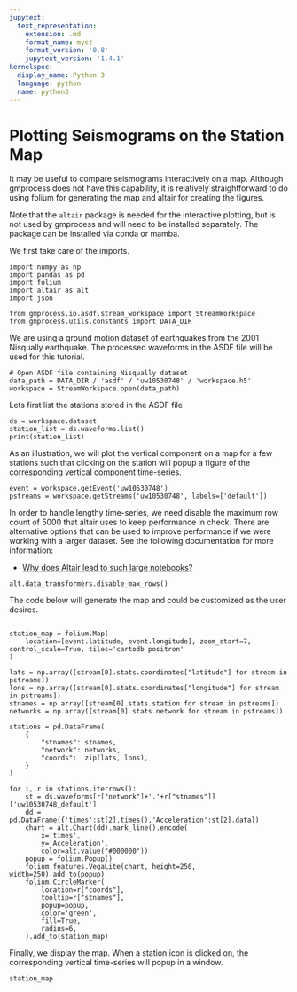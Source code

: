 ```yaml
---
jupytext:
  text_representation:
    extension: .md
    format_name: myst
    format_version: '0.8'
    jupytext_version: '1.4.1'
kernelspec:
  display_name: Python 3
  language: python
  name: python3
---
```

# Plotting Seismograms on the Station Map

It may be useful to compare seismograms interactively on a map. Although gmprocess does not have this capability, it is relatively straightforward to do using folium for generating the map and altair for creating the figures.

Note that the `altair` package is needed for the interactive plotting, but is not used by gmprocess and will need to be installed separately. The package can be installed via conda or mamba.

We first take care of the imports. 

```{code-cell} ipython3
import numpy as np
import pandas as pd
import folium
import altair as alt
import json

from gmprocess.io.asdf.stream_workspace import StreamWorkspace
from gmprocess.utils.constants import DATA_DIR
```

We are using a ground motion dataset of earthquakes from the 2001 Nisqually earthquake. The processed waveforms in the ASDF file will be used for this tutorial.

```{code-cell} ipython3
# Open ASDF file containing Nisqually dataset
data_path = DATA_DIR / 'asdf' / 'uw10530748' / 'workspace.h5'
workspace = StreamWorkspace.open(data_path)
```

Lets first list the stations stored in the ASDF file

```{code-cell} ipython3
ds = workspace.dataset
station_list = ds.waveforms.list()
print(station_list)
```

As an illustration, we will plot the vertical component on a map for a few stations such that clicking on the station will popup a figure of the corresponding vertical component time-series. 

```{code-cell} ipython3
event = workspace.getEvent('uw10530748')
pstreams = workspace.getStreams('uw10530748', labels=['default'])
```

In order to handle lengthy time-series, we need disable the maximum row count of 5000 that altair uses to keep performance in check. There are alternative options that can be used to improve performance if we were working with a larger dataset. See the following documentation for more information: 

- [Why does Altair lead to such large notebooks?](https://altair-viz.github.io/user_guide/faq.html#altair-faq-large-notebook) 

```{code-cell} ipython3
alt.data_transformers.disable_max_rows()
```

The code below will generate the map and could be customized as the user desires.

```{code-cell} ipython3

station_map = folium.Map(
    location=[event.latitude, event.longitude], zoom_start=7, control_scale=True, tiles='cartodb positron'
)

lats = np.array([stream[0].stats.coordinates["latitude"] for stream in pstreams])
lons = np.array([stream[0].stats.coordinates["longitude"] for stream in pstreams])
stnames = np.array([stream[0].stats.station for stream in pstreams])
networks = np.array([stream[0].stats.network for stream in pstreams])

stations = pd.DataFrame(
    {
        "stnames": stnames,
        "network": networks,
        "coords":  zip(lats, lons),
    }
)
    
for i, r in stations.iterrows():
    st = ds.waveforms[r["network"]+'.'+r["stnames"]]['uw10530748_default']
    dd = pd.DataFrame({'times':st[2].times(),'Acceleration':st[2].data})
    chart = alt.Chart(dd).mark_line().encode(
        x='times',
        y='Acceleration',
        color=alt.value("#000000"))
    popup = folium.Popup()
    folium.features.VegaLite(chart, height=250, width=250).add_to(popup)
    folium.CircleMarker(
        location=r["coords"],
        tooltip=r["stnames"],
        popup=popup,
        color='green',
        fill=True,
        radius=6,
    ).add_to(station_map)
```

Finally, we display the map. When a station icon is clicked on, the corresponding vertical time-series will popup in a window.

```{code-cell} ipython3
station_map
```